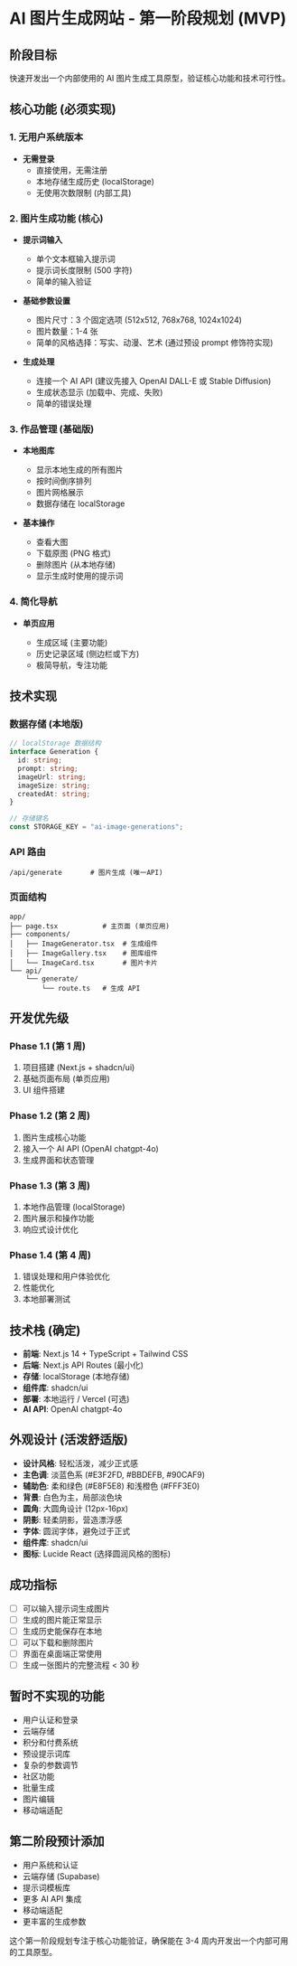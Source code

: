 # AI 图片生成网站 - 第一阶段规划 (MVP)

## 阶段目标

快速开发出一个内部使用的 AI 图片生成工具原型，验证核心功能和技术可行性。

## 核心功能 (必须实现)

### 1. 无用户系统版本

- **无需登录**
  - 直接使用，无需注册
  - 本地存储生成历史 (localStorage)
  - 无使用次数限制 (内部工具)

### 2. 图片生成功能 (核心)

- **提示词输入**

  - 单个文本框输入提示词
  - 提示词长度限制 (500 字符)
  - 简单的输入验证

- **基础参数设置**

  - 图片尺寸：3 个固定选项 (512x512, 768x768, 1024x1024)
  - 图片数量：1-4 张
  - 简单的风格选择：写实、动漫、艺术 (通过预设 prompt 修饰符实现)

- **生成处理**
  - 连接一个 AI API (建议先接入 OpenAI DALL-E 或 Stable Diffusion)
  - 生成状态显示 (加载中、完成、失败)
  - 简单的错误处理

### 3. 作品管理 (基础版)

- **本地图库**

  - 显示本地生成的所有图片
  - 按时间倒序排列
  - 图片网格展示
  - 数据存储在 localStorage

- **基本操作**
  - 查看大图
  - 下载原图 (PNG 格式)
  - 删除图片 (从本地存储)
  - 显示生成时使用的提示词

### 4. 简化导航

- **单页应用**

  - 生成区域 (主要功能)
  - 历史记录区域 (侧边栏或下方)
  - 极简导航，专注功能

## 技术实现

### 数据存储 (本地版)

```typescript
// localStorage 数据结构
interface Generation {
  id: string;
  prompt: string;
  imageUrl: string;
  imageSize: string;
  createdAt: string;
}

// 存储键名
const STORAGE_KEY = "ai-image-generations";
```

### API 路由

```
/api/generate       # 图片生成 (唯一API)
```

### 页面结构

```
app/
├── page.tsx           # 主页面 (单页应用)
├── components/
│   ├── ImageGenerator.tsx  # 生成组件
│   ├── ImageGallery.tsx    # 图库组件
│   └── ImageCard.tsx       # 图片卡片
└── api/
    └── generate/
        └── route.ts   # 生成 API
```

## 开发优先级

### Phase 1.1 (第 1 周)

1. 项目搭建 (Next.js + shadcn/ui)
2. 基础页面布局 (单页应用)
3. UI 组件搭建

### Phase 1.2 (第 2 周)

1. 图片生成核心功能
2. 接入一个 AI API (OpenAI chatgpt-4o)
3. 生成界面和状态管理

### Phase 1.3 (第 3 周)

1. 本地作品管理 (localStorage)
2. 图片展示和操作功能
3. 响应式设计优化

### Phase 1.4 (第 4 周)

1. 错误处理和用户体验优化
2. 性能优化
3. 本地部署测试

## 技术栈 (确定)

- **前端**: Next.js 14 + TypeScript + Tailwind CSS
- **后端**: Next.js API Routes (最小化)
- **存储**: localStorage (本地存储)
- **组件库**: shadcn/ui
- **部署**: 本地运行 / Vercel (可选)
- **AI API**: OpenAI chatgpt-4o

## 外观设计 (活泼舒适版)

- **设计风格**: 轻松活泼，减少正式感
- **主色调**: 淡蓝色系 (#E3F2FD, #BBDEFB, #90CAF9)
- **辅助色**: 柔和绿色 (#E8F5E8) 和浅橙色 (#FFF3E0)
- **背景**: 白色为主，局部淡色块
- **圆角**: 大圆角设计 (12px-16px)
- **阴影**: 轻柔阴影，营造漂浮感
- **字体**: 圆润字体，避免过于正式
- **组件库**: shadcn/ui
- **图标**: Lucide React (选择圆润风格的图标)

## 成功指标

- [ ] 可以输入提示词生成图片
- [ ] 生成的图片能正常显示
- [ ] 生成历史能保存在本地
- [ ] 可以下载和删除图片
- [ ] 界面在桌面端正常使用
- [ ] 生成一张图片的完整流程 < 30 秒

## 暂时不实现的功能

- 用户认证和登录
- 云端存储
- 积分和付费系统
- 预设提示词库
- 复杂的参数调节
- 社区功能
- 批量生成
- 图片编辑
- 移动端适配

## 第二阶段预计添加

- 用户系统和认证
- 云端存储 (Supabase)
- 提示词模板库
- 更多 AI API 集成
- 移动端适配
- 更丰富的生成参数

这个第一阶段规划专注于核心功能验证，确保能在 3-4 周内开发出一个内部可用的工具原型。
